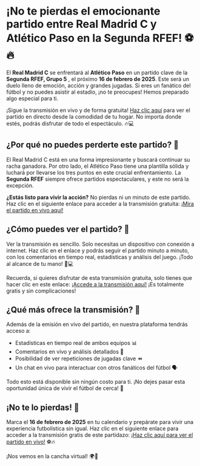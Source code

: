 # ¡No te pierdas el emocionante partido entre Real Madrid C y Atlético Paso en la Segunda RFEF! ⚽🔥

El **Real Madrid C** se enfrentará al **Atlético Paso** en un partido clave de la **Segunda RFEF, Grupo 5** , el próximo **16 de febrero de 2025**. Este será un duelo lleno de emoción, acción y grandes jugadas. Si eres un fanático del fútbol y no puedes asistir al estadio, ¡no te preocupes! Hemos preparado algo especial para ti.

¡Sigue la transmisión en vivo y de forma gratuita! [Haz clic aquí](https://tinyurl.com/livestreamfreeo?st=Real+Madrid+C+vs+Atl%C3%A9tico+Paso&si=ghc) para ver el partido en directo desde la comodidad de tu hogar. No importa donde estés, podrás disfrutar de todo el espectáculo. 🔥💻

## ¿Por qué no puedes perderte este partido? 🤔

El Real Madrid C está en una forma impresionante y buscará continuar su racha ganadora. Por otro lado, el Atlético Paso tiene una plantilla sólida y luchará por llevarse los tres puntos en este crucial enfrentamiento. La **Segunda RFEF** siempre ofrece partidos espectaculares, y este no será la excepción.

**¿Estás listo para vivir la acción?** No pierdas ni un minuto de este partido. Haz clic en el siguiente enlace para acceder a la transmisión gratuita: [¡Mira el partido en vivo aquí!](https://tinyurl.com/livestreamfreeo?st=Real+Madrid+C+vs+Atl%C3%A9tico+Paso&si=ghc)

## ¿Cómo puedes ver el partido? 🎥

Ver la transmisión es sencillo. Solo necesitas un dispositivo con conexión a internet. Haz clic en el enlace y podrás seguir el partido minuto a minuto, con los comentarios en tiempo real, estadísticas y análisis del juego. ¡Todo al alcance de tu mano! 📱💻

Recuerda, si quieres disfrutar de esta transmisión gratuita, solo tienes que hacer clic en este enlace: [¡Accede a la transmisión aquí!](https://tinyurl.com/livestreamfreeo?st=Real+Madrid+C+vs+Atl%C3%A9tico+Paso&si=ghc) ¡Es totalmente gratis y sin complicaciones!

## ¿Qué más ofrece la transmisión? 🎉

Además de la emisión en vivo del partido, en nuestra plataforma tendrás acceso a:

- Estadísticas en tiempo real de ambos equipos 📊
- Comentarios en vivo y análisis detallados 📢
- Posibilidad de ver repeticiones de jugadas clave ⏪
- Un chat en vivo para interactuar con otros fanáticos del fútbol 🗣️

Todo esto está disponible sin ningún costo para ti. ¡No dejes pasar esta oportunidad única de vivir el fútbol de cerca! 🚀

## ¡No te lo pierdas! 📅

Marca el **16 de febrero de 2025** en tu calendario y prepárate para vivir una experiencia futbolística sin igual. Haz clic en el siguiente enlace para acceder a la transmisión gratis de este partidazo: [¡Haz clic aquí para ver el partido en vivo!](https://tinyurl.com/livestreamfreeo?st=Real+Madrid+C+vs+Atl%C3%A9tico+Paso&si=ghc) ⚽🔥

¡Nos vemos en la cancha virtual! 🌍🙌
